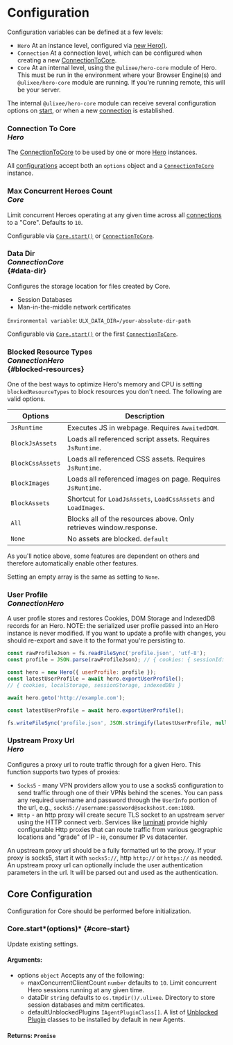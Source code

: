 # Configuration

Configuration variables can be defined at a few levels:

- `Hero` At an instance level, configured via [new Hero()](/docs/hero/basic-interfaces/hero#constructor).
- `Connection` At a connection level, which can be configured when creating a new [ConnectionToCore](/docs/hero/advanced/connection-to-core#configuration).
- `Core` At an internal level, using the `@ulixee/hero-core` module of Hero. This must be run in the environment where your Browser Engine(s) and `@ulixee/hero-core` module are running. If you're running remote, this will be your server.

The internal `@ulixee/hero-core` module can receive several configuration options on [start](#core-start), or when a new [connection](/docs/hero/advanced/connection-to-core) is established.

### Connection To Core <div class="specs"><i>Hero</i></div>

The [ConnectionToCore](/docs/hero/advanced/connection-to-core) to be used by one or more [Hero](/docs/hero/basic-interfaces/hero) instances.

All [configurations](/docs/hero/advanced/connection-to-core#configurations) accept both an `options` object and a [`ConnectionToCore`](/docs/hero/advanced/connection-to-core) instance.

### Max Concurrent Heroes Count <div class="specs"><i>Core</i></div>

Limit concurrent Heroes operating at any given time across all [connections](/docs/hero/advanced/connection-to-core) to a "Core". Defaults to `10`.

Configurable via [`Core.start()`](#core-start) or [`ConnectionToCore`](/docs/hero/advanced/connection-to-core#configuration).

### Data Dir <div class="specs"><i>Connection</i><i>Core</i></div> {#data-dir}

Configures the storage location for files created by Core.

- Session Databases
- Man-in-the-middle network certificates

`Environmental variable`: `ULX_DATA_DIR=/your-absolute-dir-path`

Configurable via [`Core.start()`](#core-start) or the first [`ConnectionToCore`](/docs/hero/advanced/connection-to-core).

### Blocked Resource Types <div class="specs"><i>Connection</i><i>Hero</i></div> {#blocked-resources}

One of the best ways to optimize Hero's memory and CPU is setting `blockedResourceTypes` to block resources you don't need. The following are valid options.

<p class="show-table-header show-bottom-border minimal-row-height"></p>

| Options          | Description                                                        |
| ---------------- | ------------------------------------------------------------------ |
| `JsRuntime`      | Executes JS in webpage. Requires `AwaitedDOM`.                     |
| `BlockJsAssets`  | Loads all referenced script assets. Requires `JsRuntime`.          |
| `BlockCssAssets` | Loads all referenced CSS assets. Requires `JsRuntime`.             |
| `BlockImages`    | Loads all referenced images on page. Requires `JsRuntime`.         |
| `BlockAssets`    | Shortcut for `LoadJsAssets`, `LoadCssAssets` and `LoadImages`.     |
| `All`            | Blocks all of the resources above. Only retrieves window.response. |
| `None`           | No assets are blocked. `default`                                   |

As you'll notice above, some features are dependent on others and therefore automatically enable other features.

Setting an empty array is the same as setting to `None`.

### User Profile <div class="specs"><i>Connection</i><i>Hero</i></div>

A user profile stores and restores Cookies, DOM Storage and IndexedDB records for an Hero. NOTE: the serialized user profile passed into an Hero instance is never modified. If you want to update a profile with changes, you should re-export and save it to the format you're persisting to.

```js
const rawProfileJson = fs.readFileSync('profile.json', 'utf-8');
const profile = JSON.parse(rawProfileJson); // { cookies: { sessionId: 'test' }}

const hero = new Hero({ userProfile: profile });
const latestUserProfile = await hero.exportUserProfile();
// { cookies, localStorage, sessionStorage, indexedDBs }

await hero.goto('http://example.com');

const latestUserProfile = await hero.exportUserProfile();

fs.writeFileSync('profile.json', JSON.stringify(latestUserProfile, null, 2));
```

### Upstream Proxy Url <div class="specs"><i>Hero</i></div>

Configures a proxy url to route traffic through for a given Hero. This function supports two types of proxies:

- `Socks5` - many VPN providers allow you to use a socks5 configuration to send traffic through one of their VPNs behind the scenes. You can pass any required username and password through the `UserInfo` portion of the url, e.g., `socks5://username:password@sockshost.com:1080`.
- `Http` - an http proxy will create secure TLS socket to an upstream server using the HTTP connect verb. Services like [luminati](https://luminati.io) provide highly configurable Http proxies that can route traffic from various geographic locations and "grade" of IP - ie, consumer IP vs datacenter.

An upstream proxy url should be a fully formatted url to the proxy. If your proxy is socks5, start it with `socks5://`, http `http://` or `https://` as needed. An upstream proxy url can optionally include the user authentication parameters in the url. It will be parsed out and used as the authentication.

## Core Configuration

Configuration for Core should be performed before initialization.

### Core.start*(options)* {#core-start}

Update existing settings.

#### **Arguments**:

- options `object` Accepts any of the following:
  - maxConcurrentClientCount `number` defaults to `10`. Limit concurrent Hero sessions running at any given time.
  - dataDir `string` defaults to `os.tmpdir()/.ulixee`. Directory to store session databases and mitm certificates.
  - defaultUnblockedPlugins `IAgentPluginClass[]`. A list of [Unblocked Plugin](https://github.com/unblocked-web/specifications) classes to be installed by default in new Agents.

#### **Returns**: `Promise`
